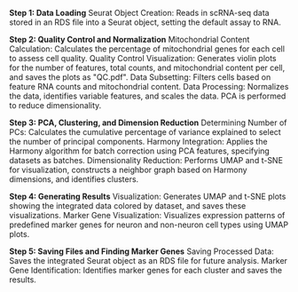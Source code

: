 **Step 1: Data Loading**
Seurat Object Creation: Reads in scRNA-seq data stored in an RDS file into a Seurat object, setting the default assay to RNA.

**Step 2: Quality Control and Normalization**
Mitochondrial Content Calculation: Calculates the percentage of mitochondrial genes for each cell to assess cell quality.
Quality Control Visualization: Generates violin plots for the number of features, total counts, and mitochondrial content per cell, and saves the plots as "QC.pdf".
Data Subsetting: Filters cells based on feature RNA counts and mitochondrial content.
Data Processing: Normalizes the data, identifies variable features, and scales the data. PCA is performed to reduce dimensionality.

**Step 3: PCA, Clustering, and Dimension Reduction**
Determining Number of PCs: Calculates the cumulative percentage of variance explained to select the number of principal components.
Harmony Integration: Applies the Harmony algorithm for batch correction using PCA features, specifying datasets as batches.
Dimensionality Reduction: Performs UMAP and t-SNE for visualization, constructs a neighbor graph based on Harmony dimensions, and identifies clusters.

**Step 4: Generating Results**
Visualization: Generates UMAP and t-SNE plots showing the integrated data colored by dataset, and saves these visualizations.
Marker Gene Visualization: Visualizes expression patterns of predefined marker genes for neuron and non-neuron cell types using UMAP plots.

**Step 5: Saving Files and Finding Marker Genes**
Saving Processed Data: Saves the integrated Seurat object as an RDS file for future analysis.
Marker Gene Identification: Identifies marker genes for each cluster and saves the results.
